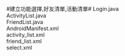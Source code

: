 #建立功能選擇,好友清單,活動清單#
Login.java  
ActivityList.java  
FriendList.java  
AndroidManifest.xml  
activity_list.xml  
friend_list.xml  
select.xml  